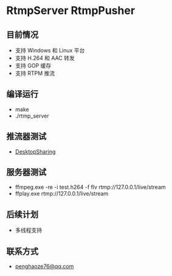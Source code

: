 ﻿# RtmpServer RtmpPusher

目前情况
-
* 支持 Windows 和 Linux 平台
* 支持 H.264 和 AAC 转发
* 支持 GOP 缓存
* 支持 RTPM 推流

编译运行
-
* make
* ./rtmp_server

推流器测试
-
* [DesktopSharing](https://github.com/PHZ76/DesktopSharing)

服务器测试
-
* ffmpeg.exe -re -i test.h264 -f flv rtmp://127.0.0.1/live/stream
* ffplay.exe rtmp://127.0.0.1/live/stream

后续计划
-
* 多线程支持

联系方式
-
* penghaoze76@qq.com